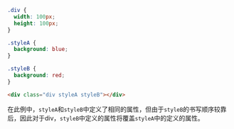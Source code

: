 ```css
.div {
  width: 100px;
  height: 100px;
}

.styleA {
  background: blue;
}

.styleB {
  background: red;
}
```
```html
<div class="div styleA styleB"></div>
```
在此例中，`styleA`和`styleB`中定义了相同的属性，但由于`styleB`的书写顺序较靠后，因此对于div，`styleB`中定义的属性将覆盖`styleA`中的定义的属性。
